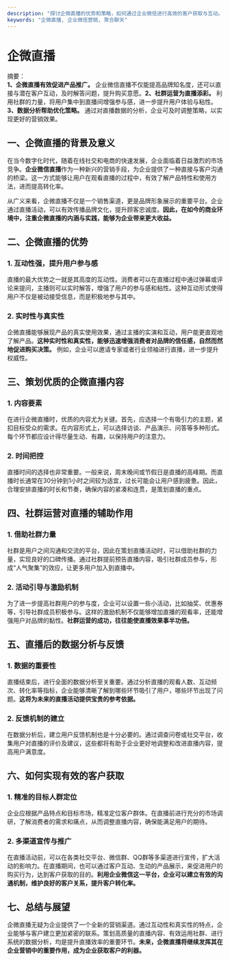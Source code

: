 ```yaml
---
description: "探讨企微直播的优势和策略，如何通过企业微信进行高效的客户获取与互动。"
keywords: "企微直播, 企业微信营销, 聚合聊天"
---
```

# 企微直播

摘要：  
**1、企微直播有效促进产品推广。** 企业微信直播不仅能提高品牌知名度，还可以直接与潜在客户互动，及时解答问题，提升购买意愿。**2、社群运营为直播添彩。** 利用社群的力量，将用户集中到直播间增强参与感，进一步提升用户体验与粘性。**3、数据分析帮助优化策略。** 通过对直播数据的分析，企业可及时调整策略，以实现更好的营销效果。

## 一、企微直播的背景及意义

在当今数字化时代，随着在线社交和电商的快速发展，企业面临着日益激烈的市场竞争。**企业微信直播**作为一种新兴的营销手段，为企业提供了一种直接与客户沟通的桥梁。这一方式能够让用户在观看直播的过程中，有效了解产品特性和使用方法，进而提高转化率。

从广义来看，企微直播不仅是一个销售渠道，更是品牌形象展示的重要平台。企业通过直播活动，可以有效传播品牌文化，提升顾客忠诚度。**因此，在如今的商业环境中，注重企微直播的内涵与实践，能够为企业带来更大收益。**

## 二、企微直播的优势

### 1. 互动性强，提升用户参与感

直播的最大优势之一就是其高度的互动性。消费者可以在直播过程中通过弹幕或评论来提问，主播则可以实时解答，增强了用户的参与感和粘性。这种互动形式使得用户不仅是被动接受信息，而是积极地参与其中。

### 2. 实时性与真实性

企微直播能够展现产品的真实使用效果，通过主播的实演和互动，用户能更直观地了解产品。**这种实时性和真实性，能够迅速增强消费者对品牌的信任感，自然而然地促进购买决策。** 例如，企业可以邀请专家或者行业领袖进行直播，进一步提升权威性。

## 三、策划优质的企微直播内容

### 1. 内容要素

在进行企微直播时，优质的内容尤为关键。首先，应选择一个有吸引力的主题，紧扣目标受众的需求。在内容形式上，可以选择访谈、产品演示、问答等多种形式。每个环节都应设计得尽量生动、有趣，以保持用户的注意力。

### 2. 时间把控

直播时间的选择也非常重要。一般来说，周末晚间或节假日是直播的高峰期。而直播时长通常在30分钟到1小时之间较为适宜，过长可能会让用户感到疲惫。因此，合理安排直播的时长和节奏，确保内容的紧凑和连贯，是策划直播的重点。

## 四、社群运营对直播的辅助作用

### 1. 借助社群力量

社群是用户之间沟通和交流的平台，因此在策划直播活动时，可以借助社群的力量，实现良好的口碑传播。通过社群提前预告直播内容，吸引社群成员参与，形成“人气聚集”的效应，让更多用户加入到直播中。

### 2. 活动引导与激励机制

为了进一步提高社群用户的参与度，企业可以设置一些小活动，比如抽奖、优惠券等，引导社群成员积极参与。这样的激励机制不仅能够增加直播的观看率，还能增强用户对品牌的黏性。**社群运营的成功，往往能使直播效果事半功倍。**

## 五、直播后的数据分析与反馈

### 1. 数据的重要性

直播结束后，进行全面的数据分析至关重要。通过分析直播的观看人数、互动频次、转化率等指标，企业能够清晰了解到哪些环节吸引了用户，哪些环节出现了问题。**这将为未来的直播活动提供宝贵的参考依据。**

### 2. 反馈机制的建立

在数据分析后，建立用户反馈机制也是十分必要的。通过调查问卷或社交平台，收集用户对直播的评价及建议，这些都将有助于企业更好地调整和改进直播内容，提高用户满意度。

## 六、如何实现有效的客户获取

### 1. 精准的目标人群定位

企业应根据产品特点和目标市场，精准定位客户群体。在直播前进行充分的市场调研，了解消费者的需求和痛点，从而调整直播内容，确保能满足用户的期待。

### 2. 多渠道宣传与推广

在直播活动前，可以在各类社交平台、微信群、QQ群等多渠道进行宣传，扩大活动的影响力。在直播期间，也可以通过客户互动、生动的产品展示，来促进用户的购买行为，达到客户获取的目的。**利用企业微信这一平台，企业可以建立有效的沟通机制，维护良好的客户关系，提升客户转化率。**

## 七、总结与展望

企微直播无疑为企业提供了一个全新的营销渠道。通过互动性和真实性的特点，企业能够与客户建立更加紧密的联系。策划高质量的直播内容、有效运用社群、进行系统的数据分析，均是提升直播效率的重要环节。**未来，企微直播将继续发挥其在企业营销中的重要作用，成为企业获取客户的利器。**
